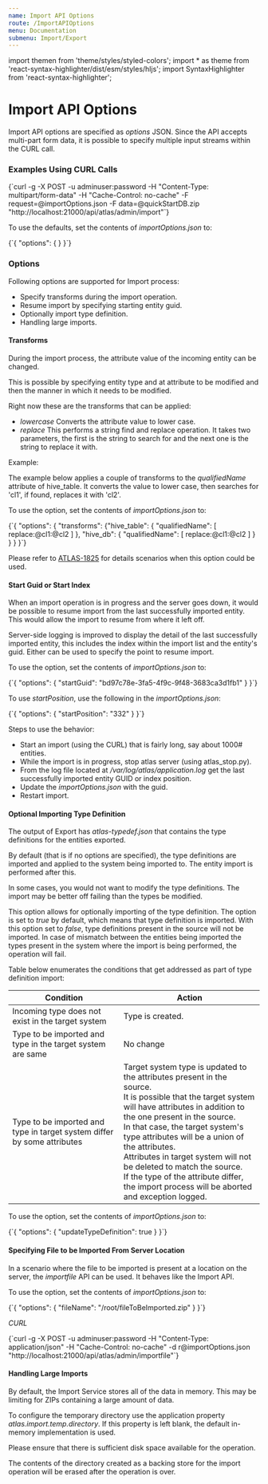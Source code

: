 ```yaml
---
name: Import API Options
route: /ImportAPIOptions
menu: Documentation
submenu: Import/Export
---
```


import  themen  from 'theme/styles/styled-colors';
import  * as theme  from 'react-syntax-highlighter/dist/esm/styles/hljs';
import SyntaxHighlighter from 'react-syntax-highlighter';

# Import API Options

Import API options are specified as _options_ JSON. Since the API accepts multi-part form data, it is possible to specify multiple input streams within the CURL call.

### Examples Using CURL Calls
<SyntaxHighlighter wrapLines={true} language="shell" style={theme.dark}>
{`curl -g -X POST -u adminuser:password -H "Content-Type: multipart/form-data"
            -H "Cache-Control: no-cache"
            -F request=@importOptions.json
            -F data=@quickStartDB.zip
            "http://localhost:21000/api/atlas/admin/import"`}
</SyntaxHighlighter>

To use the defaults, set the contents of _importOptions.json_ to:

<SyntaxHighlighter wrapLines={true} language="json" style={theme.dark}>
{`{
  "options": {
  }
}`}
</SyntaxHighlighter>


### Options
Following options are supported for Import process:

   * Specify transforms during the import operation.
   * Resume import by specifying starting entity guid.
   * Optionally import type definition.
   * Handling large imports.

#### Transforms

During the import process, the attribute value of the incoming entity can be changed.

This is possible by specifying entity type and at attribute to be modified and then the manner in which it needs to be modified.

Right now these are the transforms that can be applied:
   * _lowercase_ Converts the attribute value to lower case.
   * _replace_ This performs a string find and replace operation. It takes two parameters, the first is the string to search for and the next one is the string to replace it with.

Example:

The example below applies a couple of transforms to the _qualifiedName_ attribute of hive_table. It converts the value to lower case, then searches for 'cl1', if found, replaces it with 'cl2'.

To use the option, set the contents of _importOptions.json_ to:

<SyntaxHighlighter wrapLines={true} language="json" style={theme.dark}>
{`{
  "options": {
    "transforms": {"hive_table": { "qualifiedName": [ replace:@cl1:@cl2 ] }, "hive_db": { "qualifiedName": [ replace:@cl1:@cl2 ] } }
  }
}`}
</SyntaxHighlighter>

Please refer to [ATLAS-1825](https://issues.apache.org/jira/browse/ATLAS-1825) for details scenarios when this option could be used.

#### Start Guid or Start Index

When an import operation is in progress and the server goes down, it would be possible to resume import from the last successfully imported entity. This would allow the import to resume from where it left off.

Server-side logging is improved to display the detail of the last successfully imported entity, this includes the index within the import list and the entity's guid. Either can be used to specify the point to resume import.

To use the option, set the contents of _importOptions.json_ to:

<SyntaxHighlighter wrapLines={true} language="shell" style={theme.dark}>
{`{
  "options": {
    "startGuid": "bd97c78e-3fa5-4f9c-9f48-3683ca3d1fb1"
  }
}`}
</SyntaxHighlighter>

To use _startPosition_, use the following in the _importOptions.json_:

<SyntaxHighlighter wrapLines={true} language="json" style={theme.dark}>
{`{
  "options": {
    "startPosition": "332"
  }
}`}
</SyntaxHighlighter>

Steps to use the behavior:
   * Start an import (using the CURL) that is fairly long, say about 1000# entities.
   * While the import is in progress, stop atlas server (using atlas_stop.py).
   * From the log file located at _/var/log/atlas/application.log_ get the last successfully imported entity GUID or index position.
   * Update the _importOptions.json_ with the guid.
   * Restart import.

#### Optional Importing Type Definition

The output of Export has _atlas-typedef.json_ that contains the type definitions for the entities exported.

By default (that is if no options are specified), the type definitions are imported and applied to the system being imported to. The entity import is performed after this.

In some cases, you would not want to modify the type definitions. The import may be better off failing than the types be modified.

This option allows for optionally importing of the type definition. The option is set to _true_ by default, which means that type definition is imported. With this option set to _false_, type definitions present in the source will not be imported. In case of mismatch between the entities being imported the types present in the system where the import is being performed, the operation will fail.

Table below enumerates the conditions that get addressed as part of type definition import:

|**Condition**|**Action**|
|-------------|----------|
| Incoming type does not exist in the target system | Type is created. |
|Type to be imported and type in the target system are same | No change |
|Type to be imported and type in target system differ by some attributes| Target system type is updated to the attributes present in the source.<br /> It is possible that the target system will have attributes in addition to the one present in the source.<br /> In that case, the target system's type attributes will be a union of the attributes.<br /> Attributes in target system will not be deleted to match the source. <br />If the type of the attribute differ, the import process will be aborted and exception logged.|

To use the option, set the contents of _importOptions.json_ to:

<SyntaxHighlighter wrapLines={true} language="json" style={theme.dark}>
{`{
  "options": {
    "updateTypeDefinition": true
  }
}`}
</SyntaxHighlighter>

#### Specifying File to be Imported From Server Location

In a scenario where the file to be imported is present at a location on the server, the _importfile_ API can be used. It behaves like the Import API.

To use the option, set the contents of _importOptions.json_ to:

<SyntaxHighlighter wrapLines={true} language="json" style={theme.dark}>
{`{
  "options": {
    "fileName": "/root/fileToBeImported.zip"
  }
}`}
</SyntaxHighlighter>

_CURL_

<SyntaxHighlighter wrapLines={true} language="json" style={theme.dark}>
{`curl -g -X POST -u adminuser:password -H "Content-Type: application/json"
            -H "Cache-Control: no-cache"
            -d r@importOptions.json
            "http://localhost:21000/api/atlas/admin/importfile"`}
</SyntaxHighlighter>

#### Handling Large Imports

By default, the Import Service stores all of the data in memory. This may be limiting for ZIPs containing a large amount of data.

To configure the temporary directory use the application property _atlas.import.temp.directory_. If this property is left blank, the default in-memory implementation is used.

Please ensure that there is sufficient disk space available for the operation.

The contents of the directory created as a backing store for the import operation will be erased after the operation is over.
